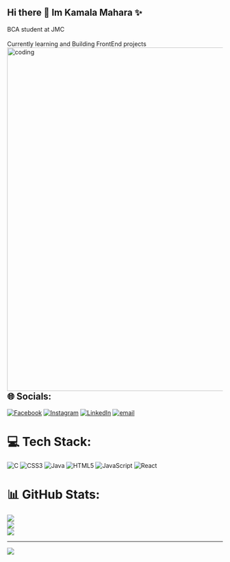 ## Hi there 👋 Im Kamala Mahara ✨
BCA student at JMC <br><br>
Currently learning and Building FrontEnd projects
<img align="right"  alt="coding" width="800px" height="800px" src="https://sdmntprsouthcentralus.oaiusercontent.com/files/00000000-9ec4-61f7-b49c-83b48ecd4699/raw?se=2025-04-17T18%3A20%3A52Z&sp=r&sv=2024-08-04&sr=b&scid=aad8b604-50a0-5d4d-9cf4-5c03ce16f013&skoid=7c382de0-129f-486b-9922-6e4a89c6eb7d&sktid=a48cca56-e6da-484e-a814-9c849652bcb3&skt=2025-04-16T21%3A25%3A14Z&ske=2025-04-17T21%3A25%3A14Z&sks=b&skv=2024-08-04&sig=NIRKLaE3nDQTCK6gMmjaKeizJAL33fZecR4r4IJCDto%3D"> 



## 🌐 Socials:
[![Facebook](https://img.shields.io/badge/Facebook-%231877F2.svg?logo=Facebook&logoColor=white)](https://facebook.com/Kmlamahara) [![Instagram](https://img.shields.io/badge/Instagram-%23E4405F.svg?logo=Instagram&logoColor=white)](https://instagram.com/kmlamahara) [![LinkedIn](https://img.shields.io/badge/LinkedIn-%230077B5.svg?logo=linkedin&logoColor=white)](https://linkedin.com/in/KamalaMahara) [![email](https://img.shields.io/badge/Email-D14836?logo=gmail&logoColor=white)](mailto:kmlamahara@gmail.com) 

# 💻 Tech Stack:
![C](https://img.shields.io/badge/c-%2300599C.svg?style=for-the-badge&logo=c&logoColor=white) ![CSS3](https://img.shields.io/badge/css3-%231572B6.svg?style=for-the-badge&logo=css3&logoColor=white) ![Java](https://img.shields.io/badge/java-%23ED8B00.svg?style=for-the-badge&logo=openjdk&logoColor=white) ![HTML5](https://img.shields.io/badge/html5-%23E34F26.svg?style=for-the-badge&logo=html5&logoColor=white) ![JavaScript](https://img.shields.io/badge/javascript-%23323330.svg?style=for-the-badge&logo=javascript&logoColor=%23F7DF1E) ![React](https://img.shields.io/badge/react-%2320232a.svg?style=for-the-badge&logo=react&logoColor=%2361DAFB)
# 📊 GitHub Stats:
![](https://github-readme-stats.vercel.app/api?username=KamalaMahara&theme=dark&hide_border=false&include_all_commits=false&count_private=true)<br/>
![](https://nirzak-streak-stats.vercel.app/?user=KamalaMahara&theme=dark&hide_border=false)<br/>
![](https://github-readme-stats.vercel.app/api/top-langs/?username=KamalaMahara&theme=dark&hide_border=false&include_all_commits=false&count_private=true&layout=compact)

---
[![](https://visitcount.itsvg.in/api?id=KamalaMahara&icon=0&color=0)](https://visitcount.itsvg.in)

<!-- Proudly created with GPRM ( https://gprm.itsvg.in ) -->


